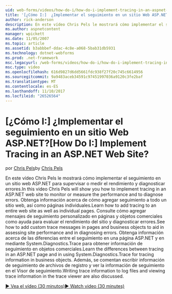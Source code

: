 ```yaml
---
uid: web-forms/videos/how-do-i/how-do-i-implement-tracing-in-an-aspnet-web-site
title: '[¿Cómo I:]  ¿Implementar el seguimiento en un sitio Web ASP.NET? | Microsoft Docs'
author: rick-anderson
description: En este vídeo Chris Pels le mostrará cómo implementar el seguimiento en un sitio web ASP.NET para supervisar o medir el rendimiento y diagnosticar errores. Obtenga información acerca de CA...
ms.author: aspnetcontent
manager: wpickett
ms.date: 11/05/2007
ms.topic: article
ms.assetid: b3abbbef-ddac-4c8e-a068-5bab31db5931
ms.technology: dotnet-webforms
ms.prod: .net-framework
msc.legacyurl: /web-forms/videos/how-do-i/how-do-i-implement-tracing-in-an-aspnet-web-site
msc.type: video
ms.openlocfilehash: 616d9827d6dd5661fdc938f27f20c745c6614956
ms.sourcegitcommit: 9a9483aceb34591c97451997036a9120c3fe2baf
ms.translationtype: MT
ms.contentlocale: es-ES
ms.lasthandoff: 11/10/2017
ms.locfileid: "26526564"
---
```

<a name="how-do-i--implement-tracing-in-an-aspnet-web-site"></a><span data-ttu-id="84840-105">[¿Cómo I:]  ¿Implementar el seguimiento en un sitio Web ASP.NET?</span><span class="sxs-lookup"><span data-stu-id="84840-105">[How Do I:]  Implement Tracing in an ASP.NET Web Site?</span></span>
====================
<span data-ttu-id="84840-106">por [Chris Pels](https://twitter.com/chrispels)</span><span class="sxs-lookup"><span data-stu-id="84840-106">by [Chris Pels](https://twitter.com/chrispels)</span></span>

<span data-ttu-id="84840-107">En este vídeo Chris Pels le mostrará cómo implementar el seguimiento en un sitio web ASP.NET para supervisar o medir el rendimiento y diagnosticar errores.</span><span class="sxs-lookup"><span data-stu-id="84840-107">In this video Chris Pels will show you how to implement tracing in an ASP.NET web site to monitor or measure the performance and to diagnose errors.</span></span> <span data-ttu-id="84840-108">Obtenga información acerca de cómo agregar seguimiento a todo un sitio web, así como páginas individuales.</span><span class="sxs-lookup"><span data-stu-id="84840-108">Learn how to add tracing to an entire web site as well as individual pages.</span></span> <span data-ttu-id="84840-109">Consulte cómo agregar mensajes de seguimiento personalizado en páginas y objetos comerciales como ayuda para evaluar el rendimiento del sitio y diagnosticar errores.</span><span class="sxs-lookup"><span data-stu-id="84840-109">See how to add custom trace messages in pages and business objects to aid in assessing site performance and in diagnosing errors.</span></span> <span data-ttu-id="84840-110">Obtenga información acerca de las diferencias entre el seguimiento en una página ASP.NET y en mediante System.Diagnostics.Trace para obtener información de seguimiento en objetos comerciales.</span><span class="sxs-lookup"><span data-stu-id="84840-110">Learn the differences between tracing in an ASP.NET page and in using System.Diagnostics.Trace for tracing information in business objects.</span></span> <span data-ttu-id="84840-111">Además, se comentan escribir información de seguimiento de archivos de registro y ver la información de seguimiento en el Visor de seguimiento.</span><span class="sxs-lookup"><span data-stu-id="84840-111">Writing trace information to log files and viewing trace information in the trace viewer are also discussed.</span></span>

[<span data-ttu-id="84840-112">&#9654; Vea el vídeo (30 minutos)</span><span class="sxs-lookup"><span data-stu-id="84840-112">&#9654; Watch video (30 minutes)</span></span>](https://channel9.msdn.com/Blogs/ASP-NET-Site-Videos/how-do-i-implement-tracing-in-an-aspnet-web-site)
